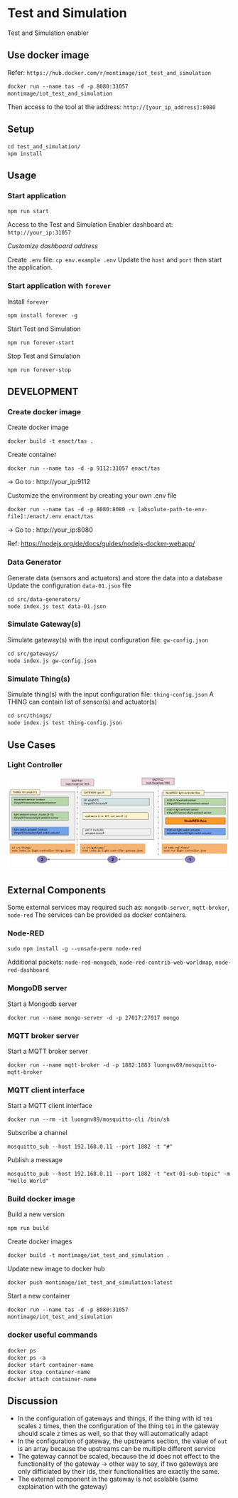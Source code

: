 # Test and Simulation

Test and Simulation enabler

## Use docker image

Refer: `https://hub.docker.com/r/montimage/iot_test_and_simulation`

```
docker run --name tas -d -p 8080:31057 montimage/iot_test_and_simulation
```

Then access to the tool at the address: `http://[your_ip_address]:8080`

## Setup

```
cd test_and_simulation/
npm install
```

## Usage

### Start application
```
npm run start
```
Access to the Test and Simulation Enabler dashboard at: `http://your_ip:31057`

_Customize dashboard address_

Create `.env` file: `cp env.example .env`
Update the `host` and `port` then start the application.

### Start application with `forever`
Install `forever`

```
npm install forever -g
```

Start Test and Simulation
```
npm run forever-start
```

Stop Test and Simulation
```
npm run forever-stop
```

## DEVELOPMENT

### Create docker image

Create docker image

```
docker build -t enact/tas .
```
Create container

```
docker run --name tas -d -p 9112:31057 enact/tas
```
-> Go to : http://your_ip:9112

Customize the environment by creating your own .env file
```
docker run --name tas -d -p 8080:8080 -v [absolute-path-to-env-file]:/enact/.env enact/tas
```
-> Go to : http://your_ip:8080

Ref: https://nodejs.org/de/docs/guides/nodejs-docker-webapp/

### Data Generator
Generate data (sensors and actuators) and store the data into a database
Update the configuration `data-01.json` file
```
cd src/data-generators/
node index.js test data-01.json
```

### Simulate Gateway(s)
Simulate gateway(s) with the input configuration file: `gw-config.json`
```
cd src/gateways/
node index.js gw-config.json
```

### Simulate Thing(s)
Simulate thing(s) with the input configuration file: `thing-config.json`
A THING can contain list of sensor(s) and actuator(s)
```
cd src/things/
node index.js test thing-config.json
```

## Use Cases

### Light Controller

![Light Controller](light-controller.png)

## External Components
Some external services may required such as: `mongodb-server`, `mqtt-broker`, `node-red`
The services can be provided as docker containers.

### Node-RED

```shell
sudo npm install -g --unsafe-perm node-red
```
Additional packets: `node-red-mongodb`, `node-red-contrib-web-worldmap`, `node-red-dashboard`

### MongoDB server

Start a Mongodb server
```shell
docker run --name mongo-server -d -p 27017:27017 mongo
```

### MQTT broker server

Start a MQTT broker server
```shell
docker run --name mqtt-broker -d -p 1882:1883 luongnv89/mosquitto-mqtt-broker
```

### MQTT client interface

Start a MQTT client interface
```shell
docker run --rm -it luongnv89/mosquitto-cli /bin/sh
```

Subscribe a channel
```shell
mosquitto_sub --host 192.168.0.11 --port 1882 -t "#"
```

Publish a message
```shell
mosquitto_pub --host 192.168.0.11 --port 1882 -t "ext-01-sub-topic" -m "Hello World"
```
### Build docker image

Build a new version
```
npm run build
```
Create docker images
```
docker build -t montimage/iot_test_and_simulation .
```
Update new image to docker hub

```
docker push montimage/iot_test_and_simulation:latest
```

Start a new container

```
docker run --name tas -d -p 8080:31057 montimage/iot_test_and_simulation
```


### docker useful commands

```shell
docker ps
docker ps -a
docker start container-name
docker stop container-name
docker attach container-name
```

## Discussion
- In the configuration of gateways and things, if the thing with id `t01` scales `2` times, then the configuration of the thing `t01` in the gateway should scale `2` times as well, so that they will automatically adapt
- In the configuration of gateway, the upstreams section, the value of `out` is an array because the upstreams can be multiple different service
- The gateway cannot be scaled, because the id does not effect to the functionality of the gateway -> other way to say, if two gateways are only difficiated by their ids, their functionalities are exactly the same.
- The external component in the gateway is not scalable (same explaination with the gateway)